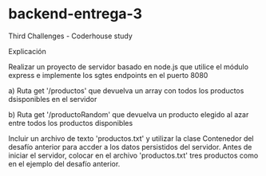 # backend-entrega-3
Third Challenges - Coderhouse study

Explicación

Realizar un proyecto de servidor basado en node.js que utilice el módulo express e implemente los sgtes endpoints en el puerto 8080

a) Ruta get '/productos' que devuelva un array con todos los productos dsisponibles en el servidor

b) Ruta get '/productoRandom' que devuelva un producto elegido al azar entre todos los productos disponibles

Incluir un archivo de texto 'productos.txt' y utilizar la clase Contenedor del desafío anterior para accder a los datos persistidos del servidor.
Antes de iniciar el servidor, colocar en el archivo 'productos.txt' tres productos como en el ejemplo del desafío anterior.
